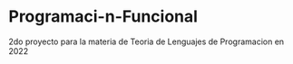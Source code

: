 # Programaci-n-Funcional

2do proyecto para la materia de Teoria de Lenguajes de Programacion en 2022
